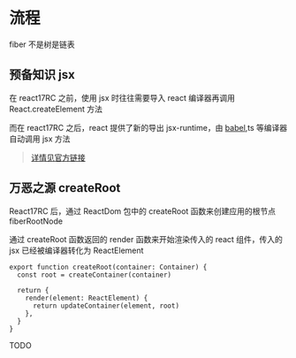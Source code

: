 # 流程

fiber 不是树是链表

## 预备知识 jsx

在 react17RC 之前，使用 jsx 时往往需要导入 react
编译器再调用 React.createElement 方法

而在 react17RC 之后，react 提供了新的导出 jsx-runtime，由 [babel](https://babeljs.io/docs/en/babel-plugin-transform-react-jsx#docsNav),ts 等编译器自动调用 jsx 方法

> [详情见官方链接](https://zh-hans.reactjs.org/blog/2020/09/22/introducing-the-new-jsx-transform.html)

## 万恶之源 createRoot

React17RC 后，通过 ReactDom 包中的 createRoot 函数来创建应用的根节点 fiberRootNode

通过 createRoot 函数返回的 render 函数来开始渲染传入的 react 组件，传入的 jsx 已经被编译器转化为 ReactElement

```tsx
export function createRoot(container: Container) {
  const root = createContainer(container)

  return {
    render(element: ReactElement) {
      return updateContainer(element, root)
    },
  }
}
```

TODO
